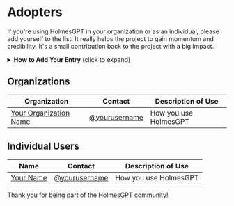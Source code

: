 # Adopters

If you're using HolmesGPT in your organization or as an individual, please add yourself to the list. It really helps the project to gain momentum and credibility. It's a small contribution back to the project with a big impact.

<details>
<summary><strong>How to Add Your Entry</strong> (click to expand)</summary>

1. Fork this repository
2. Add your entry to the appropriate table below 
3. Submit a pull request with your changes. Thanks!

</details>

## Organizations

| Organization | Contact | Description of Use |
| ------------ | ------- | ------------------ |
| [Your Organization Name](https://yourcompany.com) | [@yourusername](https://github.com/yourusername) | How you use HolmesGPT |

## Individual Users

| Name | Contact | Description of Use |
| ---- | ------- | ------------------ |
| [Your Name](https://github.com/yourusername) | [@yourusername](https://github.com/yourusername) | How you use HolmesGPT |


Thank you for being part of the HolmesGPT community!
